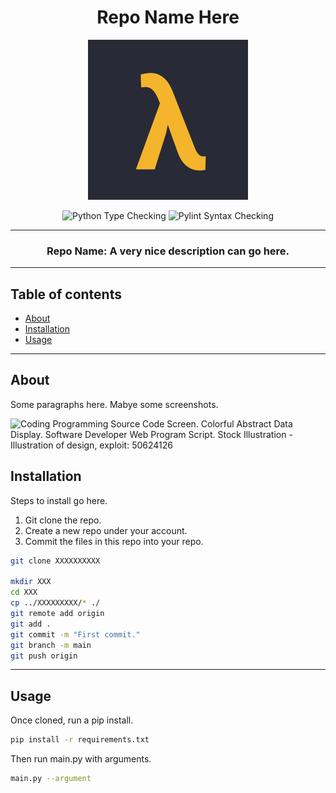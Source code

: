 <div align="center">
  
  # Repo Name Here
  
  <img src="assets/logo.png" width="256" height="256" />
  
  ![Python Type Checking](https://github.com/lambda-foundation/github_actions_practice/actions/workflows/python_type_check.yml/badge.svg)
  ![Pylint Syntax Checking](https://github.com/lambda-foundation/github_actions_practice/actions/workflows/pylint.yml/badge.svg)

  ---

  ### Repo Name: A very nice description can go here.

  ---
  
</div>

## Table of contents

- [About](#about)
- [Installation](#installation)
- [Usage](#usage)

---

## About

Some paragraphs here.
Mabye some screenshots.

<img width="100%" height="200px" src="https://thumbs.dreamstime.com/b/coding-programming-source-code-screen-colorful-abstract-data-display-software-developer-web-program-script-computer-50624126.jpg" alt="Coding Programming Source Code Screen. Colorful Abstract Data Display.  Software Developer Web Program Script. Stock Illustration - Illustration of  design, exploit: 50624126"/>

## Installation

Steps to install go here.

1. Git clone the repo.
2. Create a new repo under your account.
3. Commit the files in this repo into your repo.

```bash
git clone XXXXXXXXXX

mkdir XXX
cd XXX
cp ../XXXXXXXXX/* ./
git remote add origin
git add .
git commit -m "First commit."
git branch -m main
git push origin
```

---

## Usage

Once cloned, run a pip install.

```bash
pip install -r requirements.txt
```

Then run main.py with arguments.

```bash
main.py --argument
```
